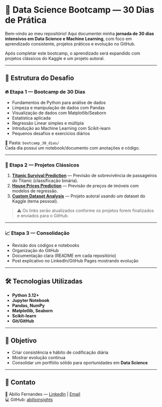 # 🚀 Data Science Bootcamp — 30 Dias de Prática

Bem-vindo ao meu repositório! Aqui documentei minha **jornada de 30 dias intensivos em Data Science e Machine Learning**, com foco em aprendizado consistente, projetos práticos e evolução no GitHub.  

Após completar este bootcamp, o aprendizado será expandido com projetos clássicos do Kaggle e um projeto autoral.

---

## 📅 Estrutura do Desafio

### 🔥 Etapa 1 — Bootcamp de 30 Dias
- Fundamentos de Python para análise de dados
- Limpeza e manipulação de dados com Pandas
- Visualização de dados com Matplotlib/Seaborn
- Estatística aplicada
- Regressão Linear simples e múltipla
- Introdução ao Machine Learning com Scikit-learn
- Pequenos desafios e exercícios diários

📂 Pasta: `bootcamp_30_dias/`  
Cada dia possui um notebook/documento com anotações e código.

---

### 🌊 Etapa 2 — Projetos Clássicos
1. **[Titanic Survival Prediction](link_repo_titanic)** — Previsão de sobrevivência de passageiros do Titanic (classificação binária).  
2. **[House Prices Prediction](link_repo_houseprices)** — Previsão de preços de imóveis com modelos de regressão.  
3. **[Custom Dataset Analysis](link_repo_custom)** — Projeto autoral usando um dataset do Kaggle (tema pessoal).  

> ⚠️ Os links serão atualizados conforme os projetos forem finalizados e enviados para o GitHub.

---

### 📈 Etapa 3 — Consolidação
- Revisão dos códigos e notebooks
- Organização do GitHub
- Documentação clara (README em cada repositório)
- Post explicativo no LinkedIn/GitHub Pages mostrando evolução

---

## 🛠️ Tecnologias Utilizadas
- **Python 3.12+**  
- **Jupyter Notebook**  
- **Pandas, NumPy**  
- **Matplotlib, Seaborn**  
- **Scikit-learn**  
- **Git/GitHub**

---

## 🎯 Objetivo
- Criar consistência e hábito de codificação diária  
- Mostrar evolução contínua  
- Consolidar um portfólio sólido para oportunidades em **Data Science**  

---

## 📌 Contato
👤 Abilio Fernandes — [LinkedIn](https://www.linkedin.com/in/abiliofernandes/) | [Email](mailto:abilioinsights@gmail.com)  
💻 GitHub: [abilioinsights](https://github.com/abilioinsights)
